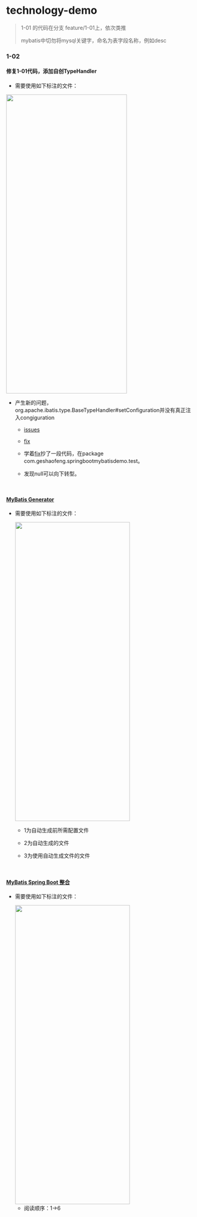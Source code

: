 # technology-demo

>1-01 的代码在分支 feature/1-01上，依次类推
>
>mybatis中切勿将mysql关键字，命名为表字段名称，例如desc

### 1-02

#### 修复1-01代码，添加自创TypeHandler

* 需要使用如下标注的文件：

<img src="https://github.com/Maybrittnelson/technology-demo/blob/featrue/1-02/springboot-mybatis-demo/img/xiufu1_handler.jpg?raw=true" width="80%" height="800px">

* 产生新的问题，org.apache.ibatis.type.BaseTypeHandler#setConfiguration并没有真正注入congiguration

  * [issues](https://github.com/mybatis/mybatis-3/issues/1203)

  * [fix](https://github.com/kazuki43zoo/mybatis-3/commit/18e0ed3f29cc91c3daa7579b9523a98018a5d47d)

  * 学着[fix](https://github.com/kazuki43zoo/mybatis-3/commit/18e0ed3f29cc91c3daa7579b9523a98018a5d47d)抄了一段代码，在package com.geshaofeng.springbootmybatisdemo.test。

  * 发现null可以向下转型。

    ​
#### [MyBatis Generator](http://www.mybatis.org/generator/)

* 需要使用如下标注的文件：

  <img src="https://github.com/Maybrittnelson/technology-demo/blob/featrue/1-02/springboot-mybatis-demo/img/generator_order.jpg?raw=true" width="80%" height="800px">

   * 1为自动生成前所需配置文件

   * 2为自动生成的文件

   * 3为使用自动生成文件的文件

     ​

#### [MyBatis Spring Boot 整合](http://www.mybatis.org/spring-boot-starter/mybatis-spring-boot-autoconfigure/)

* 需要使用如下标注的文件：

  <img src="https://github.com/Maybrittnelson/technology-demo/blob/featrue/1-02/springboot-mybatis-demo/img/sqlSessionTemplate_order.jpg?raw=true" width="80%" height="800px">

  	* 阅读顺序：1->6

  ​

